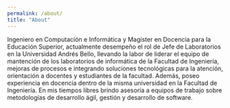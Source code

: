 ```yaml
---
permalink: /about/
title: "About"
---
```


Ingeniero en Computación e Informática y Magíster en Docencia para la Educación Superior, actualmente desempeño el rol de Jefe de Laboratorios en la Universidad Andrés Bello, llevando la labor de liderar el equipo de mantención de los laboratorios de informática de la Facultad de Ingeniería, mejoras de procesos e integrando soluciones tecnológicas para la atención, orientación a docentes y estudiantes de la facultad. Además, poseo experiencia en docencia dentro de la misma universidad en la Facultad de Ingeniería. En mis tiempos libres brindo asesoría a equipos de trabajo sobre metodologías de desarrollo ágil, gestión y desarrollo de software.